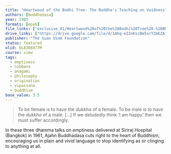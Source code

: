 ```yaml
---
title: "Heartwood of the Bodhi Tree: The Buddha's Teaching on Voidness"
authors: [buddhadasa]
year: 1985
formats: [epub]
file_links: ["exclusive_01/Heartwood%20of%20the%20Bodhi%20Tree%20-%20Bhikkhu%20Buddhadasa.epub"]
drive_links: ["https://drive.google.com/file/d/1Ahq-eIJnKscBm5srYZmEZA1tJZjT_Q27/view?usp=drivesdk"]
publisher: "The Suan Usom Foundation"
status: featured
olid: OL8308477M
course: view
tags: 
  - emptiness
  - nibbana
  - anagami
  - philosophy
  - origination
  - vipassana
  - buddhism
base_value: 3.5
---
```


> To be female is to have the *dukkha* of a female. To be male is to have the *dukkha* of a male. [...] If we deludedly think ‘I am happy’ then we must suffer accordingly.

In these three dhamma talks on emptiness delivered at Siriraj Hospital (Bangkok) in 1961, Ajahn Buddhadasa cuts right to the heart of Buddhism, encouraging us in plain and vivid language to stop identifying as or clinging to anything at all.




